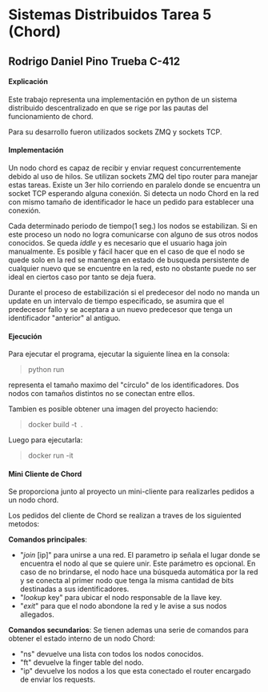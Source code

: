 # Sistemas Distribuidos Tarea 5 (Chord)

## Rodrigo Daniel Pino Trueba C-412

#### Explicación

Este trabajo representa una implementación en python de un sistema distribuido descentralizado en que se rige por las pautas del funcionamiento de chord.

Para su desarrollo fueron utilizados sockets ZMQ y sockets TCP.  

#### Implementación

Un nodo chord es capaz de recibir y enviar request concurrentemente debido al uso de hilos. Se utilizan sockets ZMQ del tipo router para manejar estas tareas. Existe un 3er hilo corriendo en paralelo donde se encuentra un socket TCP esperando alguna conexión. Si detecta un nodo Chord en la red con mismo tamaño de identificador le hace un pedido para establecer una conexión.

Cada determinado periodo de tiempo(1 seg.) los nodos se estabilizan. Si en este proceso un nodo no logra comunicarse con alguno de sus otros nodos conocidos. Se queda _iddle_ y es necesario que el usuario haga join manualmente. Es posible y fácil hacer que en el caso de que el nodo se quede solo en la red se mantenga en estado de busqueda persistente de cualquier nuevo que se encuentre en la red, esto no obstante puede no ser ideal en ciertos caso por tanto se deja fuera.

Durante el proceso de estabilización si el predecesor del nodo no manda un update en un intervalo de tiempo especificado, se asumira que el predecesor fallo y se aceptara a un nuevo predecesor que tenga un identificador "anterior"  al antiguo.

#### Ejecución

Para ejecutar el programa, ejecutar la siguiente línea en la consola:

> python run <arg>

<arg> representa el tamaño maximo del "círculo" de los identificadores. Dos nodos con tamaños distintos no se conectan entre ellos. 

Tambien es posible obtener una imagen del proyecto haciendo:

> docker build -t <Image Name> .

Luego para ejecutarla:

> docker run -it <Image Name> <arg>

#### Mini Cliente de Chord

Se proporciona junto al proyecto un mini-cliente para realizarles pedidos a un nodo chord.

Los pedidos del cliente de Chord se realizan a traves de los siguiented metodos:

**Comandos principales**:

* "_join_ [ip]" para unirse a una red. El parametro ip señala el lugar donde se encuentra el nodo al que se quiere unir. Este parámetro es opcional. En caso de no brindarse, el nodo hace una búsqueda automática por la red y se conecta al primer nodo que tenga la misma cantidad de bits destinadas a sus identificadores.
* "_lookup_ key" para ubicar el nodo responsable de la llave key.
* "_exit_" para que el nodo abondone la red y le avise a sus nodos allegados.

**Comandos secundarios**: Se tienen ademas una serie de comandos para obtener el estado interno de un nodo Chord:

* "ns" devuelve una lista con todos  los nodos conocidos.
* "ft" devuelve la finger table del nodo.
* "ip" devuelve los nodos a los que esta conectado el router encargado de enviar los requests.